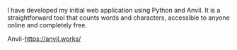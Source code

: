 I have developed my initial web application using Python and Anvil.
It is a straightforward tool that counts words and characters, accessible to anyone online and completely free.

Anvil-https://anvil.works/

